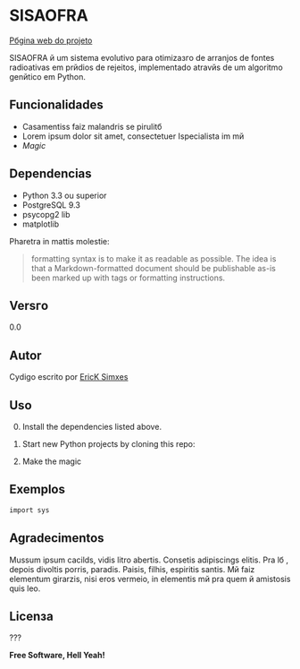 SISAOFRA
=========

[Pбgina web do projeto]

SISAOFRA й um sistema evolutivo para otimizaзгo de arranjos de fontes radioativas em prйdios de rejeitos, implementado atravйs de um algoritmo genйtico em Python.

Funcionalidades
---------------
  - Casamentiss faiz malandris se pirulitб
  - Lorem ipsum dolor sit amet, consectetuer Ispecialista im mй
  - *Magic*

Dependencias
------------
  - Python 3.3 ou superior
  - PostgreSQL 9.3
  - psycopg2 lib
  - matplotlib

Pharetra in mattis molestie:

> formatting syntax is to make it as readable
> as possible. The idea is that a
> Markdown-formatted document should be
> publishable as-is been marked up with tags
> or formatting instructions.

Versгo
-------

0.0

Autor
-----

Cуdigo escrito por [EricK Simхes]

Uso
---
0) Install the dependencies listed above.

1) Start new Python projects by cloning this repo:

2) Make the magic


Exemplos
--------------

```sh
import sys

```

Agradecimentos
--------------
Mussum ipsum cacilds, vidis litro abertis. Consetis adipiscings elitis. Pra lб , depois divoltis porris, paradis. Paisis, filhis, espiritis santis. Mй faiz elementum girarzis, nisi eros vermeio, in elementis mй pra quem й amistosis quis leo.

Licenзa
----

???


**Free Software, Hell Yeah!**

[Pбgina web do projeto]:#
[EricK Simхes]: http://ericksimoes.com.br